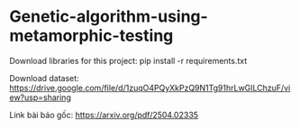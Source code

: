 # Genetic-algorithm-using-metamorphic-testing
Download libraries for this project: pip install -r requirements.txt

Download dataset: https://drive.google.com/file/d/1zuqO4PQyXkPzQ9N1Tg91hrLwGILChzuF/view?usp=sharing

Link bài báo gốc: https://arxiv.org/pdf/2504.02335
